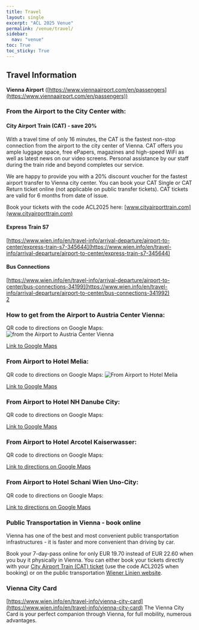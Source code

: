 ```yaml
---
title: Travel
layout: single
excerpt: "ACL 2025 Venue"
permalink: /venue/travel/
sidebar:
  nav: "venue"
toc: True
toc_sticky: True
---
```


## Travel Information

**Vienna Airport** ([https://www.viennaairport.com/en/passengers](https://www.viennaairport.com/en/passengers))

### **From the Airport to the City Center with:**

#### **City Airport Train (CAT) - save 20%**    
With a travel time of only 16 minutes, the CAT is the fastest non-stop connection from the airport to the city center of Vienna. CAT offers you ample luggage space, free ePapers, magazines and high-speed WiFi as well as latest news on our video screens. Personal assistance by our staff during the train ride and beyond completes our service.       

We are happy to provide you with a 20% discount voucher for the fastest airport transfer to Vienna city center. You can book your CAT Single or CAT Return ticket online (not applicable on public transfer tickets). CAT tickets are valid for 6 months from date of issue.       

Book your tickets with the code ACL2025 here: [www.cityairporttrain.com](www.cityairporttrain.com)      


#### **Express Train S7**

[https://www.wien.info/en/travel-info/arrival-departure/airport-to-center/express-train-s7-345644](https://www.wien.info/en/travel-info/arrival-departure/airport-to-center/express-train-s7-345644)

#### **Bus Connections**

[https://www.wien.info/en/travel-info/arrival-departure/airport-to-center/bus-connections-34199](https://www.wien.info/en/travel-info/arrival-departure/airport-to-center/bus-connections-341992)  
[2](https://www.wien.info/en/travel-info/arrival-departure/airport-to-center/bus-connections-341992)

### **How to get from the Airport to Austria Center Vienna:**

QR code to directions on Google Maps:    
![from the Airport to Austria Center Vienna]()

[Link to Google Maps](https://maps.app.goo.gl/9HyF5Mi8rFvBwYuc8)


### **From Airport to Hotel Melia:**    

QR code to directions on Google Maps: 
![From Airport to Hotel Melia]()

[Link to Google Maps](https://maps.app.goo.gl/GedjNjFHV2gZAznv8)

### **From Airport to Hotel NH Danube City:**    

QR code to directions on Google Maps: 

[Link to Google Maps](https://maps.app.goo.gl/vAehcxAmEme3WWBs9)

### **From Airport to Hotel Arcotel Kaiserwasser:**    

QR code to directions on Google Maps: 

[Link to directions on Google Maps](https://maps.app.goo.gl/g2Avq58a5vuVAV968)

### **From Airport to Hotel Schani Wien Uno-City:**  

QR code to directions on Google Maps: 

[Link to directions on Google Maps](https://maps.app.goo.gl/g2Avq58a5vuVAV968)

### **Public Transportation in Vienna - book online**  

Vienna has one of the best and most convenient public transportation infrastructures - it is faster and more convenient than driving by car.     

Book your 7-day-pass online for only EUR 19.70 instead of EUR 22.60 when you buy it physically in Vienna. You can either book your tickets directly with your [City Airport Train (CAT) ticket](https://www.cityairporttrain.com/en/) (use the code ACL2025 when booking) or on the public transportation [Wiener Linien website](https://shop.wienmobil.at/en/products).
 

### **Vienna City Card**

[https://www.wien.info/en/travel-info/vienna-city-card](https://www.wien.info/en/travel-info/vienna-city-card)
The Vienna City Card is your perfect companion through Vienna,  for full mobility, numerous advantages.
